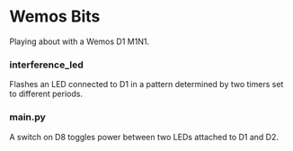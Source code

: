 # Wemos Bits

Playing about with a Wemos D1 M1N1.

### interference_led 
Flashes an LED connected to D1 in a pattern determined by two timers set to different periods.

### main.py
A switch on D8 toggles power between two LEDs attached to D1 and D2.